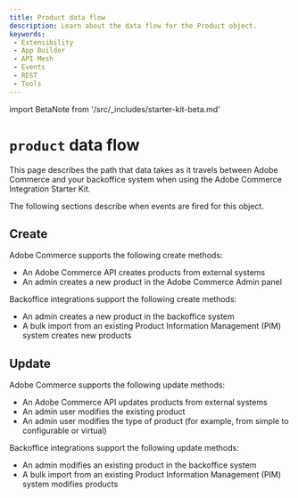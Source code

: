 ```yaml
---
title: Product data flow
description: Learn about the data flow for the Product object.
keywords:
 - Extensibility
 - App Builder
 - API Mesh
 - Events
 - REST
 - Tools
---
```


import BetaNote from '/src/_includes/starter-kit-beta.md'

<BetaNote />

# `product` data flow

This page describes the path that data takes as it travels between Adobe Commerce and your backoffice system when using the Adobe Commerce Integration Starter Kit.

The following sections describe when events are fired for this object.

## Create

Adobe Commerce supports the following create methods:

- An Adobe Commerce API creates products from external systems
- An admin creates a new product in the Adobe Commerce Admin panel

Backoffice integrations support the following create methods:

- An admin creates a new product in the backoffice system
- A bulk import from an existing Product Information Management (PIM) system creates new products

## Update

Adobe Commerce supports the following update methods:

- An Adobe Commerce API updates products from external systems
- An admin user modifies the existing product
- An admin user modifies the type of product (for example, from simple to configurable or virtual)

Backoffice integrations support the following update methods:

- An admin modifies an existing product in the backoffice system
- A bulk import from an existing Product Information Management (PIM) system modifies products
